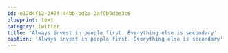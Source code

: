 ```yaml
---
id: e32d4f12-299f-44bb-bd2a-2af9b5d2e3c6
blueprint: text
category: twitter
title: 'Always invest in people first. Everything else is secondary'
caption: 'Always invest in people first. Everything else is secondary'
---
```

